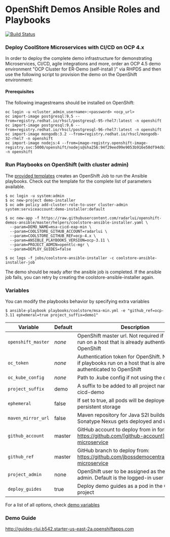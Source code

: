 # OpenShift Demos Ansible Roles and Playbooks
[![Build Status](https://travis-ci.org/siamaksade/openshift-demos-ansible.svg?branch=master)](https://travis-ci.org/siamaksade/openshift-demos-ansible)

### Deploy CoolStore Microservices with CI/CD on OCP 4.x 
In order to deploy the complete demo infrastructure for demonstrating Microservices, CI/CD, 
agile integrations and more, order an OCP 4.5 demo environment "OCP Cluster for ER-Demo (self-install )" via RHPDS and then use the following script to provision the demo
on the OpenShift environment:

#### Prerequisites

The following imagestreams should be installed on OpenShift:

  ```
  oc login -u <cluster_admin_username>:<password> <ocp_url>
  oc import-image postgresql:9.5 --from=registry.redhat.io/rhscl/postgresql-95-rhel7:latest -n openshift
  oc import-image postgresql:9.6 --from=registry.redhat.io/rhscl/postgresql-96-rhel7:latest -n openshift
  oc import-image mongodb:3.2 --from=registry.redhat.io/rhscl/mongodb-32-rhel7 -n openshift
  oc import-image nodejs:4 --from=image-registry.openshift-image-registry.svc:5000/openshift/nodejs@sha256:94f29eed99e9053b916e50df94db3d1fa875f5307fa6bc19d5d516eb5e468d6f -n openshift
  ```


### Run Playbooks on OpenShift (with cluster admin)

The [provided templates](helpers/coolstore-ansible-installer.yaml) creates an OpenShift Job to run 
the Ansible playbooks. Check out the template for the complete list of parameters available.

  ```
  $ oc login -u system:admin
  $ oc new-project demo-installer
  $ oc adm policy add-cluster-role-to-user cluster-admin system:serviceaccount:demo-installer:default
  
  $ oc new-app -f https://raw.githubusercontent.com/radarlui/openshift-demos-ansible/master/helpers/coolstore-ansible-installer.yaml \
    --param=DEMO_NAME=msa-cicd-eap-min \
    --param=COOLSTORE_GITHUB_ACCOUNT=radarlui \
    --param=COOLSTORE_GITHUB_REF=ocp-4.x \
    --param=ANSIBLE_PLAYBOOKS_VERSION=ocp-3.11 \
    --param=PROJECT_ADMIN=opentlc-mgr \
    --param=DEPLOY_GUIDES=false

  $ oc logs -f jobs/coolstore-ansible-installer -c coolstore-ansible-installer-job
  ```
  The demo should be ready after the ansible job is completed. If the ansible job fails, you can retry by creating the coolstore-ansible-installer again.


### Variables

You can modify the playbooks behavior by specifying extra variables

```
$ ansible-playbook playbooks/coolstore/msa-min.yml -e "github_ref=ocp-3.11 ephemeral=true project_suffix=demo1"
```

| Variable             | Default   | Description                                                                                                            |
|----------------------|-----------|------------------------------------------------------------------------------------------------------------------------|
| `openshift_master`   | *none*    | OpenShift master url. Not required if playbooks run on a host that is already authenticated to OpenShift               |
| `oc_token`           | *none*    | Authentication token for OpenShift. Not required if playbooks run on a host that is already authenticated to OpenShift |
| `oc_kube_config`     | *none*    | Path to .kube config if not using the default                                                                          |
| `project_suffix`     | demo      | A suffix to be added to all project names e.g. cicd-demo                                                               |
| `ephemeral`          | false     | If set to true, all pods will be deployed without persistent storage                                                   |
| `maven_mirror_url`   | false     | Maven repository for Java S2I builds. If empty, Sonatype Nexus gets deployed and used                                  |
| `github_account`     | master    | GitHub account to deploy from in forked: https://github.com/[github-account]/coolstore-microservice                    |
| `github_ref`         | master    | GitHub branch to deploy from: https://github.com/jbossdemocentral/coolstore-microservice                               |
| `project_admin`      | none      | OpenShift user to be assigned as the project admin. Default is the logged-in user                                      |
| `deploy_guides`      | true      | Deploy demo guides as a pod in the CI/CD project                                                                       |


For a list of all options, check [demo variables](playbooks/coolstore/group_vars/all)

### Demo Guide
http://guides-rlui.b542.starter-us-east-2a.openshiftapps.com
